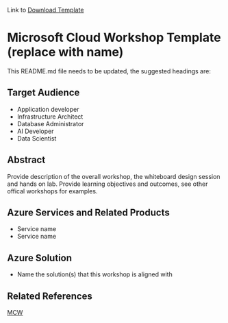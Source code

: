 Link to [Download Template](https://github.com/Microsoft/MCW-Template-Cloud-Workshop/archive/master.zip)

# Microsoft Cloud Workshop Template (replace with name)

This README.md file needs to be updated, the suggested headings are:

## Target Audience
- Application developer
- Infrastructure Architect
- Database Administrator
- AI Developer
- Data Scientist

## Abstract

Provide description of the overall workshop, the whiteboard design session and hands on lab.  Provide learning objectives and outcomes, see other offical workshops for examples.

## Azure Services and Related Products
- Service name
- Service name

## Azure Solution
- Name the solution(s) that this workshop is aligned with

## Related References
[MCW](https://github.com/Microsoft/MCW)

